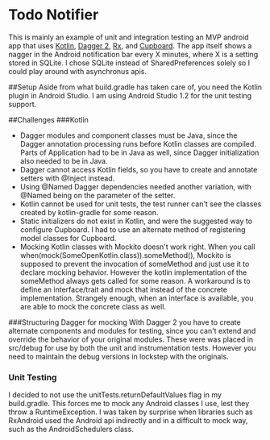 Todo Notifier
=====================

This is mainly an example of unit and integration testing an MVP android app that uses [Kotlin](http://kotlinlang.org/docs/tutorials/kotlin-android.html),
[Dagger 2](http://google.github.io/dagger/), [Rx](https://github.com/ReactiveX/RxAndroid), and
[Cupboard](https://bitbucket.org/qbusict/cupboard). The app itself shows a nagger in the Android
notification bar every X minutes, where X is a setting stored in SQLite. I chose SQLite instead of
SharedPreferences solely so I could play around with asynchronus apis.

##Setup
Aside from what build.gradle has taken care of, you need the Kotlin plugin in Android Studio. I am
using Android Studio 1.2 for the unit testing support.

##Challenges
###Kotlin
* Dagger modules and component classes must be Java, since the Dagger annotation processing runs
before Kotlin classes are compiled. Parts of Application had to be in Java as well, since Dagger
initialization also needed to be in Java.
* Dagger cannot access Kotlin fields, so you have to create and annotate setters with @Inject instead.
* Using @Named Dagger dependencies needed another variation, with @Named being on the parameter of
 the setter.
* Kotlin cannot be used for unit tests, the test runner can't see the classes created by kotlin-gradle
for some reason.
* Static initializers do not exist in Kotlin, and were the suggested way to configure Cupboard. I
had to use an alternate method of registering model classes for Cupboard.
* Mocking Kotlin classes with Mockito doesn't work right. When you call
 when(mock(SomeOpenKotlin.class)).someMethod(), Mockito is supposed to prevent the invocation of
 someMethod and just use it to declare mocking behavior. However the kotlin implementation of the
 someMethod always gets called for some reason. A workaround is to define an interface/trait and
 mock that instead of the concrete implementation. Strangely enough, when an interface is available,
 you are able to mock the concrete class as well.

###Structuring Dagger for mocking
With Dagger 2 you have to create alternate components and modules for testing, since you can't
 extend and override the behavior of your original modules. These were was placed in src/debug for
 use by both the unit and instrumentation tests. However you need to maintain the debug versions in
 lockstep with the originals.

### Unit Testing
I decided to not use the unitTests.returnDefaultValues flag in my build.gradle. This forces me to
 mock any Android classes I use, lest they throw a RuntimeException. I was taken by surprise when
 libraries such as RxAndroid used the Android api indirectly and in a difficult to mock way, such
 as the AndroidSchedulers class.